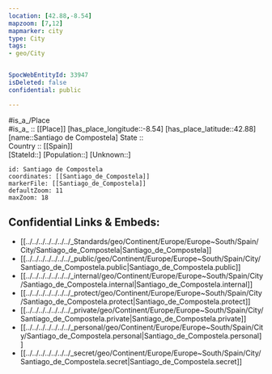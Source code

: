 ```yaml
---
location: [42.88,-8.54] 
mapzoom: [7,12] 
mapmarker: city 
type: City
tags:
- geo/City


SpocWebEntityId: 33947
isDeleted: false
confidential: public

---
```

#is_a_/Place  
#is_a_ :: [[Place]] 
[has_place_longitude::-8.54] 
[has_place_latitude::42.88] 
[name::Santiago de Compostela] 
State ::  
Country :: [[Spain]]  
[StateId::] 
[Population::] 
[Unknown::] 


```leaflet
id: Santiago de Compostela
coordinates: [[Santiago_de_Compostela]] 
markerFile: [[Santiago_de_Compostela]] 
defaultZoom: 11 
maxZoom: 18
```


## Confidential Links & Embeds: 
- [[../../../../../../../_Standards/geo/Continent/Europe/Europe~South/Spain/City/Santiago_de_Compostela|Santiago_de_Compostela]] 
- [[../../../../../../../_public/geo/Continent/Europe/Europe~South/Spain/City/Santiago_de_Compostela.public|Santiago_de_Compostela.public]] 
- [[../../../../../../../_internal/geo/Continent/Europe/Europe~South/Spain/City/Santiago_de_Compostela.internal|Santiago_de_Compostela.internal]] 
- [[../../../../../../../_protect/geo/Continent/Europe/Europe~South/Spain/City/Santiago_de_Compostela.protect|Santiago_de_Compostela.protect]] 
- [[../../../../../../../_private/geo/Continent/Europe/Europe~South/Spain/City/Santiago_de_Compostela.private|Santiago_de_Compostela.private]] 
- [[../../../../../../../_personal/geo/Continent/Europe/Europe~South/Spain/City/Santiago_de_Compostela.personal|Santiago_de_Compostela.personal]] 
- [[../../../../../../../_secret/geo/Continent/Europe/Europe~South/Spain/City/Santiago_de_Compostela.secret|Santiago_de_Compostela.secret]] 
